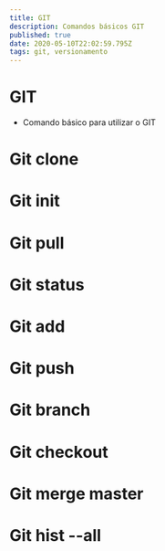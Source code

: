 ```yaml
---
title: GIT
description: Comandos básicos GIT
published: true
date: 2020-05-10T22:02:59.795Z
tags: git, versionamento
---
```


# GIT

* Comando básico para utilizar o GIT
# Git clone

# Git init

# Git pull

# Git status

# Git add

# Git push

# Git branch

# Git checkout 

# Git merge master

# Git hist --all

